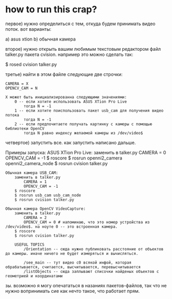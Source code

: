 # how to run this crap?

первое)  нужно определиться с тем, откуда будем принимать видео поток. вот варианты:

a) asus xtion
b) обычная камера

второе) нужно открыть вашим любимым текстовым редактором файл talker.py пакета cvision. например это можно сделать так:

$ rosed cvision talker.py

третье) найти в этом файле следующие две строчки:

	CAMERA = X
	OPENCV_CAM = N

	X может быть инициализированна следующими значениями:
		0 -- если хотите использовать ASUS XTion Pro Live
			тогда N = -1
		1 -- если хотите поиспользовать пакет usb_cam для получения видео потока
			тогда N = -1
		2 -- если предпочитаете получать картинку с камеры с помощью библиотеки OpenCV
			тогда N равно индексу желаемой камеры из /dev/video$

четвертое) запустить все. как запустить написано дальше.

Примеры запуска:
	ASUS XTion Pro Live:
		заменить в talker.py
			CAMERA = 0
			OPENCV_CAM = -1
		$ roscore
		$ rosrun openni2_camera openni2_camera_node
		$ rosrun cvision talker.py

	Обычная камера USB_CAM: 
		заменить в talker.py
			CAMERA = 1
			OPENCV_CAM = -1
		$ roscore
		$ rosrun usb_cam usb_cam_node
		$ rosrun cvision talker.py
	
	Обычная камера OpenCV VideoCapture:
		заменить в talker.py
			CAMERA = 2
			OPENCV_CAM = 0 # напоминаю, что это номер устройства из /dev/video$. на ноуте 0 -- это встроенная камера.
		$ roscore
		$ rosrun cvision talker.py

		USEFUL TOPICS
			/Orientation -- сюда нужно публиковать расстояние от объектов до камеры. иначе ничего не будет измеряться и вычисляться.

			/see_main -- тут видео с0 всякой инфой, которая обрабатывается, считается, высчитывается, перевысчитывается
			/listObjects -- сюда заплывают списочки найденых объектов с геометрией и координатами

зы. возможно я могу опечататься в назаниях пакетов-файлов, так что не нужно вопринимать сие как нечто такое, что работает прям.